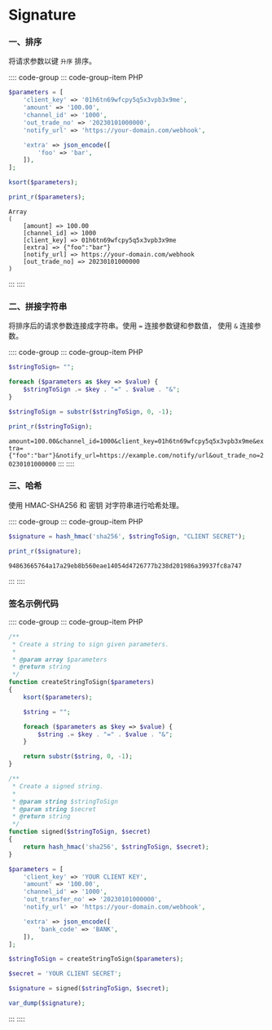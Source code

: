 # Signature

### 一、排序

将请求参数以键 `升序` 排序。

:::: code-group
::: code-group-item PHP
```php
$parameters = [
    'client_key' => '01h6tn69wfcpy5q5x3vpb3x9me',
    'amount' => '100.00',
    'channel_id' => '1000',
    'out_trade_no' => '20230101000000',
    'notify_url' => 'https://your-domain.com/webhook',

    'extra' => json_encode([
        'foo' => 'bar',
    ]),
];

ksort($parameters);

print_r($parameters);
```
```
Array
(
    [amount] => 100.00
    [channel_id] => 1000
    [client_key] => 01h6tn69wfcpy5q5x3vpb3x9me
    [extra] => {"foo":"bar"}
    [notify_url] => https://your-domain.com/webhook
    [out_trade_no] => 20230101000000
)
```
:::
::::

### 二、拼接字符串

将排序后的请求参数连接成字符串。使用 `=` 连接参数键和参数值， 使用 `&` 连接参数。

:::: code-group
::: code-group-item PHP
```php
$stringToSign= "";

foreach ($parameters as $key => $value) {
    $stringToSign .= $key . "=" . $value . "&";
}

$stringToSign = substr($stringToSign, 0, -1);

print_r($stringToSign);
```

`amount=100.00&channel_id=1000&client_key=01h6tn69wfcpy5q5x3vpb3x9me&extra={"foo":"bar"}&notify_url=https://example.com/notify/url&out_trade_no=20230101000000`
:::
::::

### 三、哈希

使用 HMAC-SHA256 和 密钥 对字符串进行哈希处理。

:::: code-group
::: code-group-item PHP
```php
$signature = hash_hmac('sha256', $stringToSign, "CLIENT SECRET");

print_r($signature);
```

`94863665764a17a29eb8b560eae14054d4726777b238d201986a39937fc8a747`

:::
::::

### 签名示例代码

:::: code-group
::: code-group-item PHP
```php
/**
 * Create a string to sign given parameters.
 *
 * @param array $parameters
 * @return string
 */
function createStringToSign($parameters)
{
    ksort($parameters);

    $string = "";

    foreach ($parameters as $key => $value) {
        $string .= $key . "=" . $value . "&";
    }

    return substr($string, 0, -1);
}

/**
 * Create a signed string.
 *
 * @param string $stringToSign
 * @param string $secret
 * @return string
 */
function signed($stringToSign, $secret)
{
    return hash_hmac('sha256', $stringToSign, $secret);
}

$parameters = [
    'client_key' => 'YOUR CLIENT KEY',
    'amount' => '100.00',
    'channel_id' => '1000',
    'out_transfer_no' => '20230101000000',
    'notify_url' => 'https://your-domain.com/webhook',

    'extra' => json_encode([
        'bank_code' => 'BANK',
    ]),
];

$stringToSign = createStringToSign($parameters);

$secret = 'YOUR CLIENT SECRET';

$signature = signed($stringToSign, $secret);

var_dump($signature);

```
:::
::::


